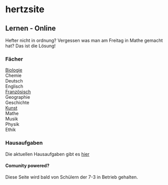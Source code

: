<link rel="icon" href="https://raw.githubusercontent.com/hertzsite/hertzsite/master/pictures/favicon.ico" />

# hertzsite

## Lernen - Online
Hefter nicht in ordnung? Vergessen was man am Freitag in Mathe gemacht hat?
Das ist die Lösung!

### Fächer
[Biologie](https://hertzsite.github.io/hertzsite/biology/ "Biologie")<br>
Chemie<br>
Deutsch<br>
Englisch<br>
[Französisch](https://hertzsite.github.io/hertzsite/french "Französsisch")<br>
Geographie<br>
Geschichte<br>
[Kunst](https://hertzsite.github.io/hertzsite/art/ "Kunst")<br>
Mathe<br>
Musik<br>
Physik<br>
Ethik<br>

### Hausaufgaben
Die aktuellen Hausaufgaben gibt es [hier](https://hertzsite.github.io/hertzsite/homework/ "Hausaufgaben")


#### Comunity powered?
Diese Seite wird bald von Schülern der 7-3 in Betrieb gehalten.
